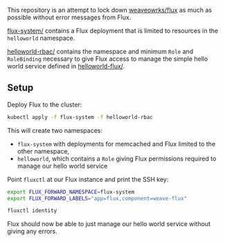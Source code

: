 This repository is an attempt to lock down [weaveowrks/flux](https://github.com/weaveworks/flux/) as much as possible
without error messages from Flux.

[flux-system/](flux-system) contains a Flux deployment that is limited to resources in the `helloworld` namespace.

[helloworld-rbac/](helloworld-rbac) contains the namespace and minimum `Role` and `RoleBinding` necessary to give Flux
access to manage the simple hello world service defined in [helloworld-flux/](helloworld-flux).


## Setup

Deploy Flux to the cluster:

```sh
kubectl apply -f flux-system -f helloworld-rbac
```

This will create two namespaces:

* `flux-system` with deployments for memcached and Flux limited to the other namespace,
* `helloworld`, which contains a `Role` giving Flux permissions required to manage our hello world service


Point `fluxctl` at our Flux instance and print the SSH key:

```sh
export FLUX_FORWARD_NAMESPACE=flux-system
export FLUX_FORWARD_LABELS="app=flux,component=weave-flux"

fluxctl identity
```

Flux should now be able to just manage our hello world service without giving any errors.
